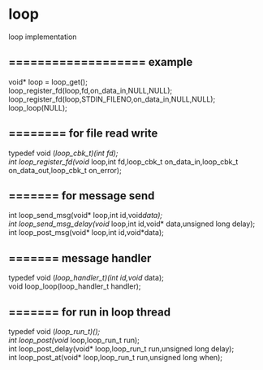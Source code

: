 # loop
loop implementation


===================
example
-------------------
void* loop = loop_get();<br/>
loop_register_fd(loop,fd,on_data_in,NULL,NULL);<br/>
loop_register_fd(loop,STDIN_FILENO,on_data_in,NULL,NULL);<br/>
loop_loop(NULL);<br/>


========
for file read write
---------------------
typedef void (*loop_cbk_t)(int fd); <br/>
int loop_register_fd(void* loop,int fd,loop_cbk_t on_data_in,loop_cbk_t on_data_out,loop_cbk_t on_error); <br/>

=======
for message send 
--------------
int loop_send_msg(void* loop,int id,void*data);<br/>
int loop_send_msg_delay(void* loop,int id,void* data,unsigned long delay);<br/>
int loop_post_msg(void* loop,int id,void*data);<br/>

=======
message handler
--------------
typedef void (*loop_handler_t)(int id,void* data);<br/>
void loop_loop(loop_handler_t handler);<br/>

=======
for run in loop thread
----------------
typedef void (*loop_run_t)();<br/>
int loop_post(void* loop,loop_run_t run);<br/>
int loop_post_delay(void* loop,loop_run_t run,unsigned long delay);<br/>
int loop_post_at(void* loop,loop_run_t run,unsigned long when);<br/>
